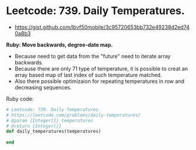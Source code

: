 # Leetcode: 739. Daily Temperatures.

- https://gist.github.com/lbvf50mobile/3c95720653bb732e49238d2ed740a8b3
 
**Ruby: Move backwards, degree-date map.**


- Because need to get data from the "future" need to iterate array backwards.
- Because there are only 71 type of temperature, it is possible to creat an array based map of last index of such temperature matched.
- Also there possible optimizaion for repeating temperatures in row and decreasing sequences.


Ruby code:
```Ruby
# Leetcode: 739. Daily Temperatures.
# https://leetcode.com/problems/daily-temperatures/
# @param {Integer[]} temperatures
# @return {Integer[]}
def daily_temperatures(temperatures)
    
end
```
